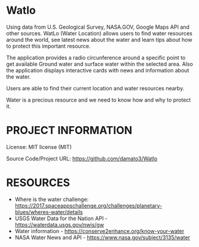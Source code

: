 # Watlo

Using data from U.S. Geological Survey, NASA.GOV, Google Maps API and other sources. WatLo (Water Location) allows users to find water resources around the world, see latest news about the water and learn tips about how to protect this important resource.

The application provides a radio circunference around a specific point to get available Ground water and surface water within the selected area. Also the application displays interactive cards with news and information about the water.

Users are able to find their current location and water resources nearby.

Water is a precious resource and we need to know how and why to protect it.


# PROJECT INFORMATION


License: MIT license (MIT)

Source Code/Project URL: https://github.com/damato3/Watlo


# RESOURCES

- Where is the water challenge: https://2017.spaceappschallenge.org/challenges/planetary-blues/wheres-water/details
- USGS Water Data for the Nation API - https://waterdata.usgs.gov/nwis/gw
- Water information - https://conserve2enhance.org/know-your-water
- NASA Water News and API - https://www.nasa.gov/subject/3135/water
